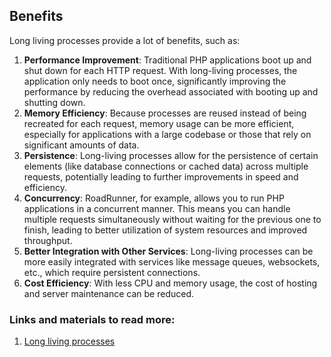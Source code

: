 ## Benefits

Long living processes provide a lot of benefits, such as:

1. **Performance Improvement**: Traditional PHP applications boot up and shut down for each HTTP request. With long-living processes, the application only needs to boot once, significantly improving the performance by reducing the overhead associated with booting up and shutting down. 
2. **Memory Efficiency**: Because processes are reused instead of being recreated for each request, memory usage can be more efficient, especially for applications with a large codebase or those that rely on significant amounts of data.
3. **Persistence**: Long-living processes allow for the persistence of certain elements (like database connections or cached data) across multiple requests, potentially leading to further improvements in speed and efficiency.
4. **Concurrency**: RoadRunner, for example, allows you to run PHP applications in a concurrent manner. This means you can handle multiple requests simultaneously without waiting for the previous one to finish, leading to better utilization of system resources and improved throughput. 
5. **Better Integration with Other Services**: Long-living processes can be more easily integrated with services like message queues, websockets, etc., which require persistent connections. 
6. **Cost Efficiency**: With less CPU and memory usage, the cost of hosting and server maintenance can be reduced.

### Links and materials to read more:
1. [Long living processes](https://spiral.dev/docs/start-server/current/en)